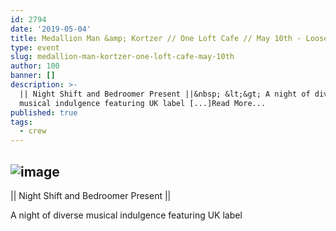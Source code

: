 ```yaml
---
id: 2794
date: '2019-05-04'
title: Medallion Man &amp; Kortzer // One Loft Cafe // May 10th - Loose Lips
type: event
slug: medallion-man-kortzer-one-loft-cafe-may-10th
author: 100
banner: []
description: >-
  || Night Shift and Bedroomer Present ||&nbsp; &lt;&gt; A night of diverse
  musical indulgence featuring UK label [...]Read More...
published: true
tags:
  - crew
---
```

![image](../undefined)
---
|| Night Shift and Bedroomer Present || 

 A night of diverse musical indulgence featuring UK label